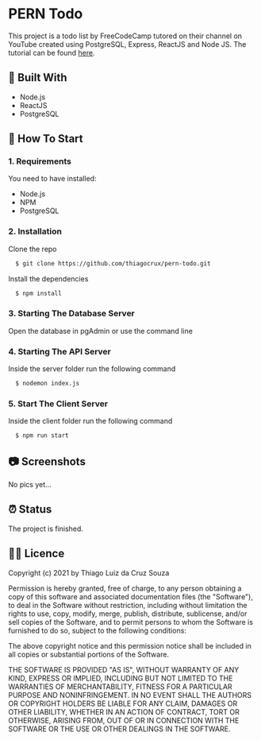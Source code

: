 # PERN Todo

This project is a todo list by FreeCodeCamp tutored on their channel on YouTube created using PostgreSQL, Express, ReactJS and Node JS. The tutorial can be found <ins>[here](https://www.youtube.com/watch?v=ldYcgPKEZC8&pbjreload=101)</ins>.

## :toolbox: Built With

- Node.js
- ReactJS
- PostgreSQL

## :rocket: How To Start

### 1. Requirements

You need to have installed:

- Node.js
- NPM
- PostgreSQL

### 2. Installation

Clone the repo

```sh
  $ git clone https://github.com/thiagocrux/pern-todo.git
```

Install the dependencies

```sh
  $ npm install
```

### 3. Starting The Database Server

Open the database in pgAdmin or use the command line

### 4. Starting The API Server

Inside the server folder run the following command

```sh
  $ nodemon index.js
```

### 5. Start The Client Server

Inside the client folder run the following command

```sh
  $ npm run start
```

## :camera: Screenshots

No pics yet...

## :alarm_clock: Status

The project is finished.

## :pirate_flag: Licence

Copyright (c) 2021 by Thiago Luiz da Cruz Souza

Permission is hereby granted, free of charge, to any person obtaining a copy of this software and associated documentation files (the "Software"), to deal in the Software without restriction, including without limitation the rights to use, copy, modify, merge, publish, distribute, sublicense, and/or sell copies of the Software, and to permit persons to whom the Software is furnished to do so, subject to the following conditions:

The above copyright notice and this permission notice shall be included in all copies or substantial portions of the Software.

THE SOFTWARE IS PROVIDED "AS IS", WITHOUT WARRANTY OF ANY KIND, EXPRESS OR IMPLIED, INCLUDING BUT NOT LIMITED TO THE WARRANTIES OF MERCHANTABILITY, FITNESS FOR A PARTICULAR PURPOSE AND NONINFRINGEMENT. IN NO EVENT SHALL THE AUTHORS OR COPYRIGHT HOLDERS BE LIABLE FOR ANY CLAIM, DAMAGES OR OTHER LIABILITY, WHETHER IN AN ACTION OF CONTRACT, TORT OR OTHERWISE, ARISING FROM, OUT OF OR IN CONNECTION WITH THE SOFTWARE OR THE USE OR OTHER DEALINGS IN THE SOFTWARE.


